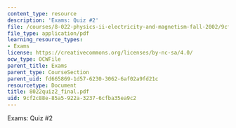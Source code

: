 ```yaml
---
content_type: resource
description: 'Exams: Quiz #2'
file: /courses/8-022-physics-ii-electricity-and-magnetism-fall-2002/9cf2c88e85a5922a32376cfba35ea9c2_8022quiz2_final.pdf
file_type: application/pdf
learning_resource_types:
- Exams
license: https://creativecommons.org/licenses/by-nc-sa/4.0/
ocw_type: OCWFile
parent_title: Exams
parent_type: CourseSection
parent_uid: fd665869-1d57-6230-3062-6af02a9fd21c
resourcetype: Document
title: 8022quiz2_final.pdf
uid: 9cf2c88e-85a5-922a-3237-6cfba35ea9c2
---
```

Exams: Quiz #2